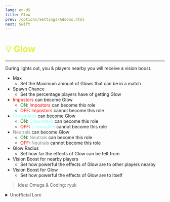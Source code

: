 ```yaml
---
lang: en-US
title: Glow
prev: /options/Settings/Addons.html
next: Swift
---
```


# <font color=#e3f147>💡 <b>Glow</b></font> <Badge text="Experimental" type="tip" vertical="middle"/>
---

During lights out, you & players nearby you will receive a vision boost.
* Max
  * Set the Maximum amount of Glows that can be in a match
* Spawn Chance
  * Set the percentage players have of getting Glow
* <font color=red>Impostors</font> can become Glow
  * <font color=green>ON</font>: <font color=red>Impostors</font> can become this role
  * <font color=red>OFF</font>: <font color=red>Impostors</font> cannot become this role
* <font color=#8cffff>Crewmates</font> can become Glow
  * <font color=green>ON</font>: <font color=#8cffff>Crewmates</font> can become this role
  * <font color=red>OFF</font>: <font color=#8cffff>Crewmates</font> cannot become this role
* <font color=#7f8c8d>Neutrals</font> can become Glow
  * <font color=green>ON</font>: <font color=#7f8c8d>Neutrals</font> can become this role
  * <font color=red>OFF</font>: <font color=#7f8c8d>Neutrals</font> cannot become this role
* Glow Radius
  * Set how far the effects of Glow can be felt from
* Vision Boost for nearby players
  * Set how powerful the effects of Glow are to other players nearby
* Vision Boost for Glow
  * Set how powerful the effects of Glow are to itself

> Idea: Omega & Coding: ryuk

<details>
<summary><b><font color=gray>Unofficial Lore</font></b></summary>

Placeholder: This role is a ROLE OH EM GOSH
> Submitted by: Member
</details>